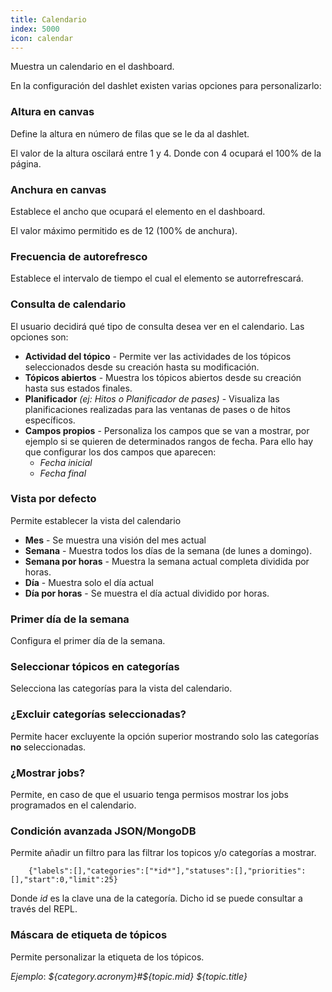 ```yaml
---
title: Calendario
index: 5000
icon: calendar
---
```


Muestra un calendario en el dashboard.

En la configuración del dashlet existen varias opciones para personalizarlo:

### Altura en canvas

Define la altura en número de filas que se le da al dashlet.

El valor de la altura oscilará entre 1 y 4. Donde con 4 ocupará el 100% de la página.

### Anchura en canvas

Establece el ancho que ocupará el elemento en el dashboard.

El valor máximo permitido es de 12 (100% de anchura).

### Frecuencia de autorefresco

Establece el intervalo de tiempo el cual el elemento se autorrefrescará.

### Consulta de calendario

El usuario decidirá qué tipo de consulta desea ver en el calendario. Las opciones son:

- **Actividad del tópico** - Permite ver las actividades de los tópicos seleccionados desde su creación hasta su modificación.
- **Tópicos abiertos** - Muestra los tópicos abiertos desde su creación hasta sus estados finales.
- **Planificador** *(ej: Hitos o Planificador de pases)* - Visualiza las planificaciones realizadas para las ventanas de pases o de hitos específicos.
- **Campos propios** - Personaliza los campos que se van a mostrar, por ejemplo si se quieren de determinados rangos de fecha. Para ello hay que configurar los dos campos que aparecen:
    - *Fecha inicial*
    - *Fecha final*

### Vista por defecto
Permite establecer la vista del calendario

- **Mes** - Se muestra una visión del mes actual
- **Semana** - Muestra todos los días de la semana (de lunes a domingo).
- **Semana por horas** - Muestra la semana actual completa dividida por horas.
- **Día** - Muestra solo el día actual
- **Día por horas** - Se muestra el día actual dividido por horas.

### Primer día de la semana

Configura el primer día de la semana.

### Seleccionar tópicos en categorías

Selecciona las categorías para la vista del calendario.

### ¿Excluir categorías seleccionadas?

Permite hacer excluyente la opción superior mostrando solo las categorías **no** seleccionadas.

### ¿Mostrar jobs?

Permite, en caso de que el usuario tenga permisos mostrar los jobs programados en el calendario.

### Condición avanzada JSON/MongoDB

Permite añadir un filtro para las filtrar los topicos y/o categorías a mostrar.

        {"labels":[],"categories":["*id*"],"statuses":[],"priorities":[],"start":0,"limit":25}


Donde *id* es la clave una de la categoría. Dicho id se puede consultar a través del REPL.

### Máscara de etiqueta de tópicos

Permite personalizar la etiqueta de los tópicos.

*Ejemplo*: *${category.acronym}#${topic.mid} ${topic.title}*
